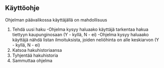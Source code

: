 ## Käyttöohje

Ohjelman päävalikossa käyttäjällä on mahdollisuus

1. Tehdä uusi haku
	-Ohjelma kysyy haluaako käyttäjä tarkentaa hakua tiettyyn kaupunginosaan (Y - kyllä, N - ei)
	-Ohjelma kysyy haluaako käyttäjä nähdä listan ilmoituksista, joiden neliöhinta on alle keskiarvon (Y - kyllä, N - ei)
2. Katsoa hakuhistoriaansa
3. Tyhjentää hakuhistoria
0. Sammuttaa ohjelma 
